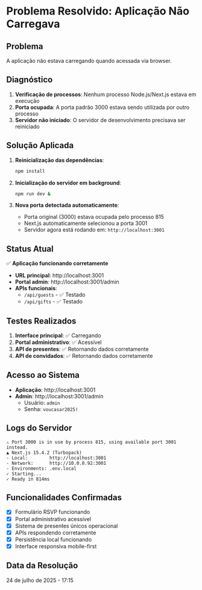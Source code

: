 # Problema Resolvido: Aplicação Não Carregava

## Problema
A aplicação não estava carregando quando acessada via browser.

## Diagnóstico
1. **Verificação de processos**: Nenhum processo Node.js/Next.js estava em execução
2. **Porta ocupada**: A porta padrão 3000 estava sendo utilizada por outro processo
3. **Servidor não iniciado**: O servidor de desenvolvimento precisava ser reiniciado

## Solução Aplicada
1. **Reinicialização das dependências**:
   ```bash
   npm install
   ```

2. **Inicialização do servidor em background**:
   ```bash
   npm run dev &
   ```

3. **Nova porta detectada automaticamente**:
   - Porta original (3000) estava ocupada pelo processo 815
   - Next.js automaticamente selecionou a porta 3001
   - Servidor agora está rodando em: `http://localhost:3001`

## Status Atual
✅ **Aplicação funcionando corretamente**
- **URL principal**: http://localhost:3001
- **Portal admin**: http://localhost:3001/admin
- **APIs funcionais**: 
  - `/api/guests` - ✅ Testado
  - `/api/gifts` - ✅ Testado

## Testes Realizados
1. **Interface principal**: ✅ Carregando
2. **Portal administrativo**: ✅ Acessível
3. **API de presentes**: ✅ Retornando dados corretamente
4. **API de convidados**: ✅ Retornando dados corretamente

## Acesso ao Sistema
- **Aplicação**: http://localhost:3001
- **Admin**: http://localhost:3001/admin
  - Usuário: `admin`
  - Senha: `voucasar2025!`

## Logs do Servidor
```
⚠ Port 3000 is in use by process 815, using available port 3001 instead.
▲ Next.js 15.4.2 (Turbopack)
- Local:        http://localhost:3001
- Network:      http://10.0.0.92:3001
- Environments: .env.local
✓ Starting...
✓ Ready in 814ms
```

## Funcionalidades Confirmadas
- [x] Formulário RSVP funcionando
- [x] Portal administrativo acessível
- [x] Sistema de presentes únicos operacional
- [x] APIs respondendo corretamente
- [x] Persistência local funcionando
- [x] Interface responsiva mobile-first

## Data da Resolução
24 de julho de 2025 - 17:15
